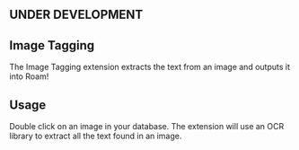 ## UNDER DEVELOPMENT

## Image Tagging

The Image Tagging extension extracts the text from an image and outputs it into Roam!

## Usage

Double click on an image in your database. The extension will use an OCR library to extract all the text found in an image.
